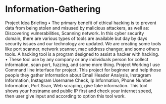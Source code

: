 # Information-Gathering
Project Idea Briefing     • The primary benefit of ethical hacking is to prevent data from being stolen and misused by malicious attackers, as well as: Discovering vulnerabilities, Scanning network. In this cyber security domain, there are various types of tools are available but day by days security issues and our technology are updated. We are creating some tools like port scanner, network scanner, mac address changer, and some others tools. A hacking tool is a program designed to assist a hacker with hacking.     • These tool use by any company or any individuals person for collect information, scan port, fuzzing, and some more thing.  Project Working  I use Command line interface for project. This project for beginner and help those people they gather information about Email Header Analysis, Instagram Information, Instagram Username Check, Ip Information, Phone Number Information, Port Scan, Web scraping, give fake information. This tool shows your hostname and public IP first and check your internet speed, then user give input and according to option this tool work.
